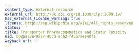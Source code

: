 ```yaml
---
content_type: external-resource
external_url: http://dx.doi.org/10.1038/clpt.2009.197
has_external_license_warning: true
license: https://en.wikipedia.org/wiki/All_rights_reserved
status: ''
title: Transporter Pharmacogenetics and Statin Toxicity
uid: b08be776-9577-403d-8cb2-f46a7aee40f1
wayback_url: ''
---
```

